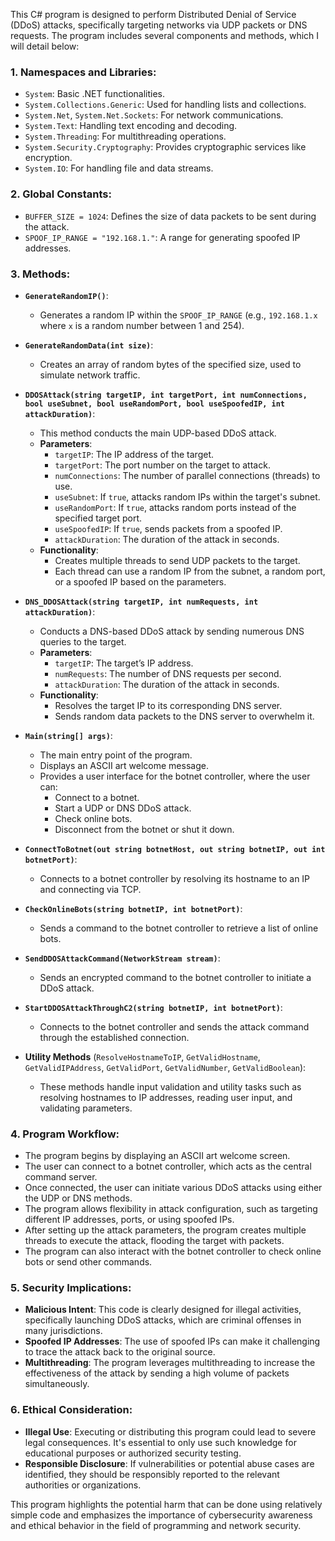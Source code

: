 This C# program is designed to perform Distributed Denial of Service (DDoS) attacks, specifically targeting networks via UDP packets or DNS requests. The program includes several components and methods, which I will detail below:

### 1. **Namespaces and Libraries**:
   - `System`: Basic .NET functionalities.
   - `System.Collections.Generic`: Used for handling lists and collections.
   - `System.Net`, `System.Net.Sockets`: For network communications.
   - `System.Text`: Handling text encoding and decoding.
   - `System.Threading`: For multithreading operations.
   - `System.Security.Cryptography`: Provides cryptographic services like encryption.
   - `System.IO`: For handling file and data streams.

### 2. **Global Constants**:
   - `BUFFER_SIZE = 1024`: Defines the size of data packets to be sent during the attack.
   - `SPOOF_IP_RANGE = "192.168.1."`: A range for generating spoofed IP addresses.

### 3. **Methods**:
   - **`GenerateRandomIP()`**:
     - Generates a random IP within the `SPOOF_IP_RANGE` (e.g., `192.168.1.x` where `x` is a random number between 1 and 254).

   - **`GenerateRandomData(int size)`**:
     - Creates an array of random bytes of the specified size, used to simulate network traffic.

   - **`DDOSAttack(string targetIP, int targetPort, int numConnections, bool useSubnet, bool useRandomPort, bool useSpoofedIP, int attackDuration)`**:
     - This method conducts the main UDP-based DDoS attack.
     - **Parameters**:
       - `targetIP`: The IP address of the target.
       - `targetPort`: The port number on the target to attack.
       - `numConnections`: The number of parallel connections (threads) to use.
       - `useSubnet`: If `true`, attacks random IPs within the target's subnet.
       - `useRandomPort`: If `true`, attacks random ports instead of the specified target port.
       - `useSpoofedIP`: If `true`, sends packets from a spoofed IP.
       - `attackDuration`: The duration of the attack in seconds.
     - **Functionality**:
       - Creates multiple threads to send UDP packets to the target.
       - Each thread can use a random IP from the subnet, a random port, or a spoofed IP based on the parameters.

   - **`DNS_DDOSAttack(string targetIP, int numRequests, int attackDuration)`**:
     - Conducts a DNS-based DDoS attack by sending numerous DNS queries to the target.
     - **Parameters**:
       - `targetIP`: The target’s IP address.
       - `numRequests`: The number of DNS requests per second.
       - `attackDuration`: The duration of the attack in seconds.
     - **Functionality**:
       - Resolves the target IP to its corresponding DNS server.
       - Sends random data packets to the DNS server to overwhelm it.

   - **`Main(string[] args)`**:
     - The main entry point of the program.
     - Displays an ASCII art welcome message.
     - Provides a user interface for the botnet controller, where the user can:
       - Connect to a botnet.
       - Start a UDP or DNS DDoS attack.
       - Check online bots.
       - Disconnect from the botnet or shut it down.

   - **`ConnectToBotnet(out string botnetHost, out string botnetIP, out int botnetPort)`**:
     - Connects to a botnet controller by resolving its hostname to an IP and connecting via TCP.

   - **`CheckOnlineBots(string botnetIP, int botnetPort)`**:
     - Sends a command to the botnet controller to retrieve a list of online bots.

   - **`SendDDOSAttackCommand(NetworkStream stream)`**:
     - Sends an encrypted command to the botnet controller to initiate a DDoS attack.

   - **`StartDDOSAttackThroughC2(string botnetIP, int botnetPort)`**:
     - Connects to the botnet controller and sends the attack command through the established connection.

   - **Utility Methods** (`ResolveHostnameToIP`, `GetValidHostname`, `GetValidIPAddress`, `GetValidPort`, `GetValidNumber`, `GetValidBoolean`):
     - These methods handle input validation and utility tasks such as resolving hostnames to IP addresses, reading user input, and validating parameters.

### 4. **Program Workflow**:
   - The program begins by displaying an ASCII art welcome screen.
   - The user can connect to a botnet controller, which acts as the central command server.
   - Once connected, the user can initiate various DDoS attacks using either the UDP or DNS methods.
   - The program allows flexibility in attack configuration, such as targeting different IP addresses, ports, or using spoofed IPs.
   - After setting up the attack parameters, the program creates multiple threads to execute the attack, flooding the target with packets.
   - The program can also interact with the botnet controller to check online bots or send other commands.

### 5. **Security Implications**:
   - **Malicious Intent**: This code is clearly designed for illegal activities, specifically launching DDoS attacks, which are criminal offenses in many jurisdictions.
   - **Spoofed IP Addresses**: The use of spoofed IPs can make it challenging to trace the attack back to the original source.
   - **Multithreading**: The program leverages multithreading to increase the effectiveness of the attack by sending a high volume of packets simultaneously.

### 6. **Ethical Consideration**:
   - **Illegal Use**: Executing or distributing this program could lead to severe legal consequences. It's essential to only use such knowledge for educational purposes or authorized security testing.
   - **Responsible Disclosure**: If vulnerabilities or potential abuse cases are identified, they should be responsibly reported to the relevant authorities or organizations.

This program highlights the potential harm that can be done using relatively simple code and emphasizes the importance of cybersecurity awareness and ethical behavior in the field of programming and network security.

